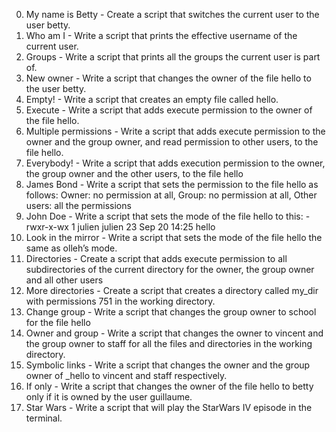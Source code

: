 0. My name is Betty - Create a script that switches the current user to the user betty.
1. Who am I - Write a script that prints the effective username of the current user.
2. Groups - Write a script that prints all the groups the current user is part of.
3. New owner - Write a script that changes the owner of the file hello to the user betty.
4. Empty! - Write a script that creates an empty file called hello.
5. Execute - Write a script that adds execute permission to the owner of the file hello.
6. Multiple permissions - Write a script that adds execute permission to the owner and the group owner, and read permission to other users, to the file hello.
7. Everybody! - Write a script that adds execution permission to the owner, the group owner and the other users, to the file hello
8. James Bond - Write a script that sets the permission to the file hello as follows: Owner: no permission at all, Group: no permission at all, Other users: all the permissions
9. John Doe - Write a script that sets the mode of the file hello to this: -rwxr-x-wx 1 julien julien 23 Sep 20 14:25 hello
10. Look in the mirror - Write a script that sets the mode of the file hello the same as olleh’s mode.
11. Directories - Create a script that adds execute permission to all subdirectories of the current directory for the owner, the group owner and all other users
12. More directories - Create a script that creates a directory called my_dir with permissions 751 in the working directory.
13. Change group - Write a script that changes the group owner to school for the file hello
14. Owner and group - Write a script that changes the owner to vincent and the group owner to staff for all the files and directories in the working directory.
15. Symbolic links - Write a script that changes the owner and the group owner of _hello to vincent and staff respectively.
16. If only - Write a script that changes the owner of the file hello to betty only if it is owned by the user guillaume.
17. Star Wars - Write a script that will play the StarWars IV episode in the terminal.
